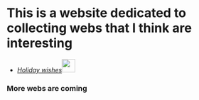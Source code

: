 # This is a website dedicated to collecting webs that I think are interesting

- <em><a href="https://magichear.github.io/interesting/firework/">Holiday wishes</a><img src="https://media.giphy.com/media/WUlplcMpOCEmTGBtBW/giphy.gif" width="30"></em>

### More webs are coming
